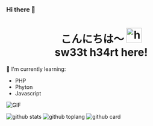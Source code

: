 ### Hi there 👋

<h1 align="center">こんにちは〜 <img src="https://user-images.githubusercontent.com/1303154/88677602-1635ba80-d120-11ea-84d8-d263ba5fc3c0.gif" width="40px" alt="hi"><br>sw33t h34rt here!</h1>

:page_with_curl: I'm currently learning:
- PHP
- Phyton
- Javascript

<img align="center" fit="fill" alt="GIF" src="https://media.giphy.com/media/836HiJc7pgzy8iNXCn/giphy.gif" />


![github stats](https://github-readme-stats.vercel.app/api?username=LitRHap&show_icons=true&theme=radical)
![github toplang](https://github-readme-stats.vercel.app/api/top-langs/?username=LitRHap&layout=compact&theme=nightowl)
![github card](https://github-readme-stats.vercel.app/api/pin/?username=LitRHap&repo=self-wa&theme=dark)
